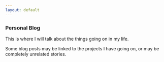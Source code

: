 ```yaml
---
layout: default
---
```

<div class="blurb">
         <section>
            <!-- FIRST BLOCK -->
            <div id="first-block">
               <div class="line">
                  <div class="margin-bottom">
                     <div class="margin">
                        <article class="s-12">
                           <h1>Personal Blog</h1>
                           <p>This is where I will talk about the things going on in my life.</p>
                           <p>Some blog posts may be linked to the projects I have going on, or may be completely unrelated stories.</p>
                        </article>
                     </div>
                  </div>
               </div>
            </div>
         </section>
</div><!-- /.blurb -->
